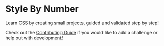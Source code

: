 # Style By Number

Learn CSS by creating small projects, guided and validated step by step!

Check out the [Contributing Guide](./CONTRIBUTING.md) if you would like to add a challenge or help out with development!